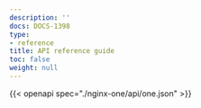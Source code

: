 ```yaml
---
description: ''
docs: DOCS-1398
type:
- reference
title: API reference guide
toc: false
weight: null
---
```


{{< openapi spec="./nginx-one/api/one.json" >}}
